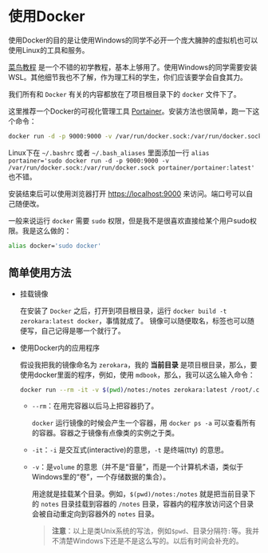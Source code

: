 # 使用Docker

使用Docker的目的是让使用Windows的同学不必开一个庞大臃肿的虚拟机也可以使用Linux的工具和服务。

[菜鸟教程](https://www.runoob.com/docker/docker-tutorial.html) 是一个不错的初学教程，基本上够用了。使用Windows的同学需要安装WSL。其他细节我也不了解，作为理工科的学生，你们应该要学会自食其力。

我们所有和 `Docker` 有关的内容都放在了项目根目录下的 `docker` 文件下了。

这里推荐一个Docker的可视化管理工具 [Portainer](https://www.portainer.io/)。安装方法也很简单，跑一下这个命令：

```sh
docker run -d -p 9000:9000 -v /var/run/docker.sock:/var/run/docker.sock portainer/portainer:latest
```

Linux下在 `~/.bashrc` 或者 `~/.bash_aliases` 里面添加一行 `alias portainer='sudo docker run -d -p 9000:9000 -v /var/run/docker.sock:/var/run/docker.sock portainer/portainer:latest'` 也不错。

安装结束后可以使用浏览器打开 <https://localhost:9000> 来访问。端口号可以自己随便改。

一般来说运行 `docker` 需要 `sudo` 权限，但是我不是很喜欢直接给某个用户sudo权限。我是这么做的：

```sh
alias docker='sudo docker'
```

## 简单使用方法

+ 挂载镜像

    在安装了 `Docker` 之后，打开到项目根目录，运行 `docker build -t zerokara:latest docker`，事情就成了。
    镜像可以随便取名，标签也可以随便写，自己记得是哪一个就行了。

+ 使用Docker内的应用程序

    假设我把我的镜像命名为 `zerokara`，我的 **当前目录** 是项目根目录，那么，要使用docker里面的程序，例如，使用 `mdbook`，那么，我可以这么输入命令：

    ```sh
    docker run --rm -it -v $(pwd)/notes:/notes zerokara:latest /root/.cargo/bin/mdbook build /notes
    ```

  + `--rm`：在用完容器以后马上把容器扔了。

    `docker` 运行镜像的时候会产生一个容器，用 `docker ps -a` 可以查看所有的容器。容器之于镜像有点像类的实例之于类。

  + `-it`：`-i` 是交互式(interactive)的意思，`-t` 是终端(tty) 的意思。

  + `-v`：是`volume` 的意思（并不是“音量”，而是一个计算机术语，类似于Windows里的“卷”，一个存储数据的集合）。

    用途就是挂载某个目录。例如，`$(pwd)/notes:/notes` 就是把当前目录下的 `notes` 目录挂载到容器的 `/notes` 目录，容器内的程序放访问这个目录会被自动重定向到容器外的 `notes` 目录。

    > **注意**：以上是类Unix系统的写法，例如`$pwd`、目录分隔符`:`等。我并不清楚Windows下还是不是这么写的。以后有时间会补充的。
